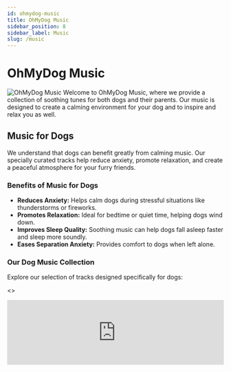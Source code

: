 ```yaml
---
id: ohmydog-music
title: OhMyDog Music
sidebar_position: 8
sidebar_label: Music
slug: /music
---
```


# OhMyDog Music
![OhMyDog Music](https://ohmydog.rocks/wp-content/uploads/sites/21/2024/08/ohmydog-music.jpg)
Welcome to OhMyDog Music, where we provide a collection of soothing tunes for both dogs and their parents. Our music is designed to create a calming environment for your dog and to inspire and relax you as well.

## Music for Dogs

We understand that dogs can benefit greatly from calming music. Our specially curated tracks help reduce anxiety, promote relaxation, and create a peaceful atmosphere for your furry friends.

### Benefits of Music for Dogs

- **Reduces Anxiety:** Helps calm dogs during stressful situations like thunderstorms or fireworks.
- **Promotes Relaxation:** Ideal for bedtime or quiet time, helping dogs wind down.
- **Improves Sleep Quality:** Soothing music can help dogs fall asleep faster and sleep more soundly.
- **Eases Separation Anxiety:** Provides comfort to dogs when left alone.

### Our Dog Music Collection

Explore our selection of tracks designed specifically for dogs:

<>
  <iframe
    width="100%"
    height={300}
    scrolling="no"
    frameBorder="no"
    allow="autoplay"
    src="https://w.soundcloud.com/player/?url=https%3A//api.soundcloud.com/playlists/1857810846&color=%23ff5500&auto_play=false&hide_related=false&show_comments=true&show_user=true&show_reposts=false&show_teaser=true&visual=true"
  />
</>


## Music for Humans

In addition to our dog-friendly tunes, we offer inspiring music for dog parents. These tracks are meant to energize, motivate, and bring joy to your day.

### Our Human Music Collection

Discover music that inspires and uplifts:
<>
  <iframe
    width="100%"
    height={300}
    scrolling="no"
    frameBorder="no"
    allow="autoplay"
    src="https://w.soundcloud.com/player/?url=https%3A//api.soundcloud.com/playlists/1857810993&color=%23ff5500&auto_play=false&hide_related=false&show_comments=true&show_user=true&show_reposts=false&show_teaser=true&visual=true"
  />
</>


### Tips for Maximizing the Benefits

- **Create a Routine:** Play calming music at the same times each day to help your dog associate it with relaxation.
- **Use During Stressful Events:** Play soothing tracks during thunderstorms, fireworks, or when leaving the house.
- **Incorporate in Training:** Use music as a background during training sessions to create a positive atmosphere.

## Join Our Community

We love hearing how our music helps you and your dog. Join our join our [Pack Platform](/pack-platform) to share your experiences, get updates on new tracks, and connect with other dog parents.

---
## Checkout our shop

[![Hoodie](https://cdn.shopify.com/s/files/1/0599/6711/1270/files/front-66ac9eecd835a-White_L_Hoodie.jpg?v=1722588915)](https://shop.ohmydog.rocks)